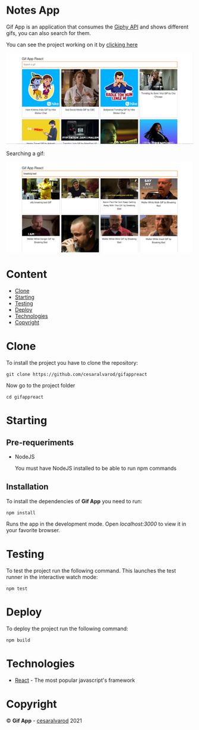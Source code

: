 # Notes App

Gif App is an application that consumes the [Giphy API](https://developers.giphy.com/) and shows different gifs, you can also search for them.

You can see the project working on it by [clicking here](https://gifapp-cesaralvarod.netlify.app/)

![Reference Image](./preview.png "Showing notes")

Searching a gif:

![Reference Image](./preview2.png "Adding a note")

# Content

- [Clone](#clone)
- [Starting](#starting)
- [Testing](#testing)
- [Deploy](#deploy)
- [Technologies](#technologies)
- [Copyright](#copyright)

# Clone

To install the project you have to clone the repository:

```
git clone https://github.com/cesaralvarod/gifappreact
```

Now go to the project folder

```
cd gifappreact
```

# Starting

## Pre-requeriments

- NodeJS

  You must have NodeJS installed to be able to run npm commands

## Installation

To install the dependencies of **Gif App** you need to run:

```
npm install
```

Runs the app in the development mode. Open _localhost:3000_ to view it in your favorite browser.

# Testing

To test the project run the following command. This launches the test runner in the interactive watch mode:

```
npm test
```

# Deploy

To deploy the project run the following command:

```
npm build
```

# Technologies

- [React](https://reactjs.org/) - The most popular javascript's framework

# Copyright

&copy; **Gif App** - [cesaralvarod](https://github.com/cesaralvarod) 2021
